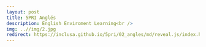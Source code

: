 ```yaml
---
layout: post
title: 5PRI Anglés
description: English Enviroment Learning<br />
img: ..//img/2.jpg
redirect: https://inclusa.github.io/5pri/02_angles/md/reveal.js/index.html#/
---
```


